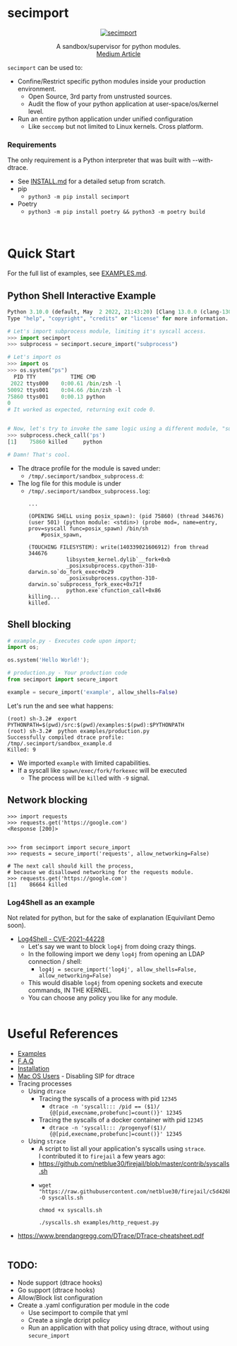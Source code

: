 # secimport

<p align="center">
 <a href="https://github.com/avilum/secimport"><img src="https://user-images.githubusercontent.com/19243302/177835749-6aec7200-718e-431a-9ab5-c83c6f68565e.png" alt="secimport"></a>
</p>
<p align="center">
A sandbox/supervisor for python modules.<br>
<a href="https://infosecwriteups.com/sandboxing-python-modules-in-your-code-1e590d71fc26">Medium Article</a>
</p>

`secimport` can be used to:
- Confine/Restrict specific python modules inside your production environment.
  - Open Source, 3rd party from unstrusted sources.
  - Audit the flow of your python application at user-space/os/kernel level.
- Run an entire python application under unified configuration
  - Like `seccomp` but not limited to Linux kernels. Cross platform.

### Requirements
The only requirement is a Python interpreter that was built with --with-dtrace.
  - See <a href="docs/INSTALL.md">INSTALL.md</a> for a detailed setup from scratch.
- pip
  - `python3 -m pip install secimport`
- Poetry
  - `python3 -m pip install poetry && python3 -m poetry build`
<br>

# Quick Start
For the full list of examples, see <a href="docs/EXAMPLES.md">EXAMPLES.md</a>.

## Python Shell Interactive Example
```python
Python 3.10.0 (default, May  2 2022, 21:43:20) [Clang 13.0.0 (clang-1300.0.27.3)] on darwin
Type "help", "copyright", "credits" or "license" for more information.

# Let's import subprocess module, limiting it's syscall access.
>>> import secimport
>>> subprocess = secimport.secure_import("subprocess")

# Let's import os 
>>> import os
>>> os.system("ps")
  PID TTY           TIME CMD
 2022 ttys000    0:00.61 /bin/zsh -l
50092 ttys001    0:04.66 /bin/zsh -l
75860 ttys001    0:00.13 python
0
# It worked as expected, returning exit code 0.


# Now, let's try to invoke the same logic using a different module, "subprocess", that was imported using secure_import:
>>> subprocess.check_call('ps')
[1]    75860 killed     python

# Damn! That's cool.
```

- The dtrace profile for the module is saved under:
  -  `/tmp/.secimport/sandbox_subprocess.d`:
- The log file for this module is under
  -  `/tmp/.secimport/sandbox_subprocess.log`:
        ```shell
        ...

        (OPENING SHELL using posix_spawn): (pid 75860) (thread 344676) (user 501) (python module: <stdin>) (probe mod=, name=entry, prov=syscall func=posix_spawn) /bin/sh 
            #posix_spawn,

        (TOUCHING FILESYSTEM): write(140339021606912) from thread 344676
                    libsystem_kernel.dylib`__fork+0xb
                    _posixsubprocess.cpython-310-darwin.so`do_fork_exec+0x29
                    _posixsubprocess.cpython-310-darwin.so`subprocess_fork_exec+0x71f
                    python.exe`cfunction_call+0x86
        killing...
        killed.
        ```

## Shell blocking
```python
# example.py - Executes code upon import;
import os;

os.system('Hello World!');
```
```python
# production.py - Your production code
from secimport import secure_import 

example = secure_import('example', allow_shells=False)
```
Let's run the  and see what happens:
```
(root) sh-3.2#  export PYTHONPATH=$(pwd)/src:$(pwd)/examples:$(pwd):$PYTHONPATH
(root) sh-3.2#  python examples/production.py 
Successfully compiled dtrace profile:  /tmp/.secimport/sandbox_example.d
Killed: 9
```
- We imported `example` with limited capabilities.
- If a syscall like `spawn/exec/fork/forkexec` will be executed
  - The process will be `kill`ed with `-9` signal.

## Network blocking
```
>>> import requests
>>> requests.get('https://google.com')
<Response [200]>
  

>>> from secimport import secure_import
>>> requests = secure_import('requests', allow_networking=False)

# The next call should kill the process,
# because we disallowed networking for the requests module.
>>> requests.get('https://google.com')
[1]    86664 killed
```

### Log4Shell as an example
Not related for python, but for the sake of explanation (Equivilant Demo soon).
- <a href="https://cve.mitre.org/cgi-bin/cvename.cgi?name=cve-2021-44228">Log4Shell - CVE-2021-44228</a>
  - Let's say we want to block `log4j` from doing crazy things.
  - In the following import we deny `log4j` from opening an LDAP connection / shell:
    - `log4j = secure_import('log4j', allow_shells=False, allow_networking=False)`
  - This would disable `log4j` from opening sockets and execute commands, IN THE KERNEL.
  - You can choose any policy you like for any module.
<br><br>


# Useful References
- <a href="docs/EXAMPLES.md">Examples</a>
- <a href="docs/FAQ.md">F.A.Q</a>
- <a href="docs/INSTALL.md">Installation</a>
- <a href="docs/MAC_OS_USERS.md">Mac OS Users</a> - Disabling SIP for dtrace
- Tracing processes
  - Using `dtrace`
    - Tracing the syscalls of a process with pid `12345`
      - `dtrace -n 'syscall::: /pid == ($1)/ {@[pid,execname,probefunc]=count()}' 12345`
    - Tracing the syscalls of a docker container with pid `12345`
      - `dtrace -n 'syscall::: /progenyof($1)/ {@[pid,execname,probefunc]=count()}' 12345`
  - Using `strace`
    -  A script to list all your application's syscalls using `strace`.<br> I contributed it to `firejail` a few years ago:
      - https://github.com/netblue30/firejail/blob/master/contrib/syscalls.sh
      - ```
        wget "https://raw.githubusercontent.com/netblue30/firejail/c5d426b245b24d5bd432893f74baec04cb8b59ed/contrib/syscalls.sh" -O syscalls.sh

        chmod +x syscalls.sh

        ./syscalls.sh examples/http_request.py
        ```
- https://www.brendangregg.com/DTrace/DTrace-cheatsheet.pdf
<br><br>


## TODO:
- Node support (dtrace hooks)
- Go support (dtrace hooks)
- Allow/Block list configuration
- Create a .yaml configuration per module in the code
  - Use secimport to compile that yml
  - Create a single dcript policy
  - Run an application with that policy using dtrace, without using `secure_import`
